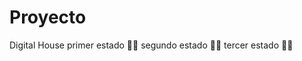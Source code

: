 # Proyecto
Digital House
primer estado :woman_office_worker:	
segundo estado :man_scientist:
tercer estado :factory_worker:	
